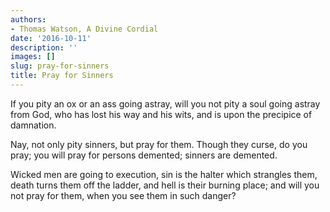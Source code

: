 ```yaml
---
authors:
- Thomas Watson, A Divine Cordial
date: '2016-10-11'
description: ''
images: []
slug: pray-for-sinners
title: Pray for Sinners
---
```


If you pity an ox or an ass going astray, will you not pity a soul going astray from God, who has lost his way and his wits, and is upon the precipice of damnation.

Nay, not only pity sinners, but pray for them. Though they curse, do you pray; you will pray for persons demented; sinners are demented.

Wicked men are going to execution, sin is the halter which strangles them, death turns them off the ladder, and hell is their burning place; and will you not pray for them, when you see them in such danger?